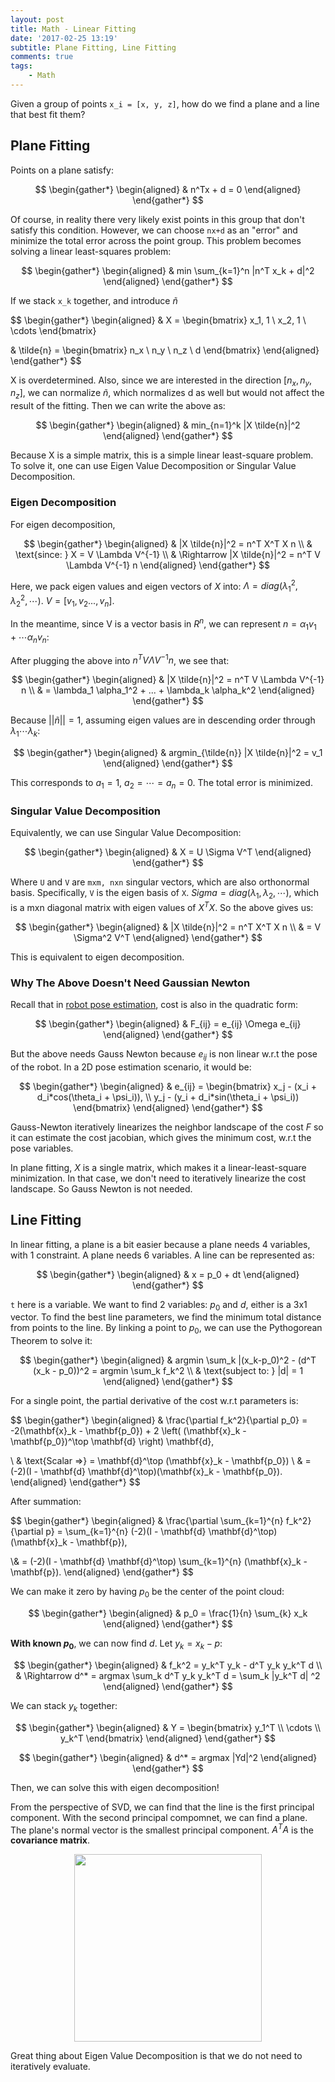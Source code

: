 ```yaml
---
layout: post
title: Math - Linear Fitting
date: '2017-02-25 13:19'
subtitle: Plane Fitting, Line Fitting
comments: true
tags:
    - Math
---
```


Given a group of points `x_i = [x, y, z]`, how do we find a plane and a line that best fit them?

## Plane Fitting

Points on a plane satisfy:

$$
\begin{gather*}
\begin{aligned}
& n^Tx + d = 0
\end{aligned}
\end{gather*}
$$

Of course, in reality there very likely exist points in this group that don't satisfy this condition. However, we can choose `nx+d` as an "error" and minimize the total error across the point group. This problem becomes solving a linear least-squares problem:

$$
\begin{gather*}
\begin{aligned}
& min \sum_{k=1}^n |n^T x_k + d|^2
\end{aligned}
\end{gather*}
$$

If we stack `x_k` together, and introduce $\tilde{n}$

$$
\begin{gather*}
\begin{aligned}
& X = \begin{bmatrix}
x_1, 1 \\
x_2, 1 \\
\cdots
\end{bmatrix}

& \tilde{n} = \begin{bmatrix}
n_x \\
n_y \\
n_z \\
d
\end{bmatrix}
\end{aligned}
\end{gather*}
$$

X is overdetermined. Also, since we are interested in the direction $[n_x, n_y, n_z]$, we can normalize $\tilde{n}$, which normalizes d as well but would not affect the result of the fitting. Then we can write the above as:

$$
\begin{gather*}
\begin{aligned}
& min_{n=1}^k |X \tilde{n}|^2
\end{aligned}
\end{gather*}
$$

Because X is a simple matrix, this is a simple linear least-square problem. To solve it, one can use Eigen Value Decomposition or Singular Value Decomposition.

### Eigen Decomposition

For eigen decomposition,

$$
\begin{gather*}
\begin{aligned}
& |X \tilde{n}|^2 = n^T X^T X n
\\ & \text{since: } X = V \Lambda V^{-1}
\\ & \Rightarrow
|X \tilde{n}|^2 = n^T  V \Lambda V^{-1} n
\end{aligned}
\end{gather*}
$$

Here, we pack eigen values and eigen vectors of $X$ into: $\Lambda = diag(\lambda_1^2, \lambda_2^2, \cdots)$. $V = [v_1, v_2 ..., v_n]$. 

In the meantime, since V is a vector basis in $R^n$, we can represent $n = \alpha_1 v_1 + \cdots \alpha_n v_n$:

After plugging the above into $n^T  V \Lambda V^{-1} n$, we see that:

$$
\begin{gather*}
\begin{aligned}
& |X \tilde{n}|^2 = n^T  V \Lambda V^{-1} n
\\ & = \lambda_1 \alpha_1^2 + ... + \lambda_k \alpha_k^2
\end{aligned}
\end{gather*}
$$

Because $||\tilde{n}|| = 1$, assuming eigen values are in descending order through $\lambda_1 \cdots \lambda_k$:

$$
\begin{gather*}
\begin{aligned}
& argmin_{\tilde{n}} |X \tilde{n}|^2 = v_1
\end{aligned}
\end{gather*}
$$

This corresponds to $a_1 = 1$, $a_2 = \cdots = a_n = 0$. The total error is minimized.

### Singular Value Decomposition

Equivalently, we can use Singular Value Decomposition:

$$
\begin{gather*}
\begin{aligned}
& X = U \Sigma V^T
\end{aligned}
\end{gather*}
$$

Where `U` and `V` are `mxm, nxn` singular vectors, which are also orthonormal basis. Specifically, `V` is the eigen basis of `X`. $Sigma = diag(\lambda_1, \lambda_2, \cdots)$, which is a mxn diagonal matrix with eigen values of $X^TX$. So the above gives us:

$$
\begin{gather*}
\begin{aligned}
& |X \tilde{n}|^2 = n^T X^T X n
\\ & = V \Sigma^2 V^T
\end{aligned}
\end{gather*}
$$

This is equivalent to eigen decomposition.

### Why The Above Doesn't Need Gaussian Newton

Recall that in [robot pose estimation](https://ricojia.github.io/2024/07/11/rgbd-slam-bundle-adjustment/#how-to-formulate-slam-into-an-optimization-problem), cost is also in the quadratic form:

$$
\begin{gather*}
\begin{aligned}
& F_{ij} = e_{ij} \Omega e_{ij}
\end{aligned}
\end{gather*}
$$

But the above needs Gauss Newton because $e_{ij}$ is non linear w.r.t the pose of the robot. In a 2D pose estimation scenario, it would be:

$$
\begin{gather*}
\begin{aligned}
& e_{ij} =
\begin{bmatrix}
x_j - (x_i + d_i*cos(\theta_i + \psi_i)), \\
y_j - (y_i + d_i*sin(\theta_i + \psi_i))
\end{bmatrix}
\end{aligned}
\end{gather*}
$$

Gauss-Newton iteratively linearizes the neighbor landscape of the cost $F$ so it can estimate the cost jacobian, which gives the minimum cost, w.r.t the pose variables.

In plane fitting, $X$ is a single matrix, which makes it a linear-least-square minimization. In that case, we don't need to iteratively linearize the cost landscape. So Gauss Newton is not needed.

## Line Fitting

In linear fitting, a plane is a bit easier because a plane needs 4 variables, with 1 constraint. A plane needs 6 variables. A line can be represented as:

$$
\begin{gather*}
\begin{aligned}
& x = p_0 + dt
\end{aligned}
\end{gather*}
$$

`t` here is a variable. We want to find 2 variables: $p_0$ and $d$, either is a 3x1 vector. To find the best line parameters, we find the minimum total distance from points to the line. By linking a point to $p_0$, we can use the Pythogorean Theorem to solve it:

$$
\begin{gather*}
\begin{aligned}
& argmin \sum_k |(x_k-p_0)^2 - (d^T (x_k - p_0))^2 = argmin \sum_k f_k^2
\\ & \text{subject to: }
|d| = 1
\end{aligned}
\end{gather*}
$$

For a single point, the partial derivative of the cost w.r.t parameters is:

$$
\begin{gather*}
\begin{aligned}
& \frac{\partial f_k^2}{\partial p_0} = -2(\mathbf{x}_k - \mathbf{p_0}) + 2 \left( (\mathbf{x}_k - \mathbf{p_0})^\top \mathbf{d} \right) \mathbf{d},

\\ & \text{Scalar =>} = \mathbf{d}^\top (\mathbf{x}_k - \mathbf{p_0})
\\ & = (-2)(I - \mathbf{d} \mathbf{d}^\top)(\mathbf{x}_k - \mathbf{p_0}).
\end{aligned}
\end{gather*}
$$

After summation:

$$
\begin{gather*}
\begin{aligned}
& \frac{\partial \sum_{k=1}^{n} f_k^2}{\partial p} = \sum_{k=1}^{n} (-2)(I - \mathbf{d} \mathbf{d}^\top)(\mathbf{x}_k - \mathbf{p}),

\\&
= (-2)(I - \mathbf{d} \mathbf{d}^\top) \sum_{k=1}^{n} (\mathbf{x}_k - \mathbf{p}).
\end{aligned}
\end{gather*}
$$

We can make it zero by having $p_0$ be the center of the point cloud:

$$
\begin{gather*}
\begin{aligned}
& p_0 = \frac{1}{n} \sum_{k} x_k
\end{aligned}
\end{gather*}
$$

**With known $p_0$**, we can now find $d$. Let $y_k = x_k - p$:

$$
\begin{gather*}
\begin{aligned}
& f_k^2 = y_k^T y_k - d^T y_k y_k^T d
\\ & \Rightarrow d^* = argmax \sum_k d^T y_k y_k^T d = \sum_k |y_k^T d| ^2
\end{aligned}
\end{gather*}
$$

We can stack $y_k$ together:

$$
\begin{gather*}
\begin{aligned}
& Y = \begin{bmatrix}
y_1^T
\\ \cdots
\\ y_k^T
\end{bmatrix}
\end{aligned}
\end{gather*}
$$

$$
\begin{gather*}
\begin{aligned}
& d^* = argmax |Yd|^2
\end{aligned}
\end{gather*}
$$

Then, we can solve this with eigen decomposition!

From the perspective of SVD, we can find that the line is the first principal component. With the second principal compomnet, we can find a plane. The plane's normal vector is the smallest principal component. $A^T A$ is the **covariance matrix**.

<div style="text-align: center;">
    <p align="center">
       <figure>
            <img src="https://github.com/user-attachments/assets/e61e0bb2-28cc-4217-bde9-d7038d897e82" height="300" alt=""/>
       </figure>
    </p>
</div>

Great thing about Eigen Value Decomposition is that we do not need to iteratively evaluate.
